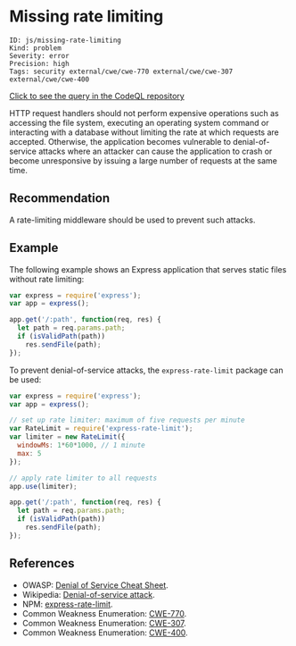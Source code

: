 # Missing rate limiting

```
ID: js/missing-rate-limiting
Kind: problem
Severity: error
Precision: high
Tags: security external/cwe/cwe-770 external/cwe/cwe-307 external/cwe/cwe-400

```
[Click to see the query in the CodeQL repository](https://github.com/github/codeql/tree/main/javascript/ql/src/Security/CWE-770/MissingRateLimiting.ql)

HTTP request handlers should not perform expensive operations such as accessing the file system, executing an operating system command or interacting with a database without limiting the rate at which requests are accepted. Otherwise, the application becomes vulnerable to denial-of-service attacks where an attacker can cause the application to crash or become unresponsive by issuing a large number of requests at the same time.


## Recommendation
A rate-limiting middleware should be used to prevent such attacks.


## Example
The following example shows an Express application that serves static files without rate limiting:


```javascript
var express = require('express');
var app = express();

app.get('/:path', function(req, res) {
  let path = req.params.path;
  if (isValidPath(path))
    res.sendFile(path);
});

```
To prevent denial-of-service attacks, the `express-rate-limit` package can be used:


```javascript
var express = require('express');
var app = express();

// set up rate limiter: maximum of five requests per minute
var RateLimit = require('express-rate-limit');
var limiter = new RateLimit({
  windowMs: 1*60*1000, // 1 minute
  max: 5
});

// apply rate limiter to all requests
app.use(limiter);

app.get('/:path', function(req, res) {
  let path = req.params.path;
  if (isValidPath(path))
    res.sendFile(path);
});

```

## References
* OWASP: [Denial of Service Cheat Sheet](https://cheatsheetseries.owasp.org/cheatsheets/Denial_of_Service_Cheat_Sheet.html).
* Wikipedia: [Denial-of-service attack](https://en.wikipedia.org/wiki/Denial-of-service_attack).
* NPM: [express-rate-limit](https://www.npmjs.com/package/express-rate-limit).
* Common Weakness Enumeration: [CWE-770](https://cwe.mitre.org/data/definitions/770.html).
* Common Weakness Enumeration: [CWE-307](https://cwe.mitre.org/data/definitions/307.html).
* Common Weakness Enumeration: [CWE-400](https://cwe.mitre.org/data/definitions/400.html).